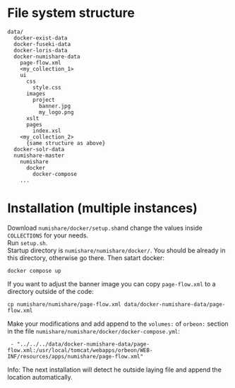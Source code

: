 # File system structure

    data/
      docker-exist-data
      docker-fuseki-data
      docker-loris-data
      docker-numishare-data
        page-flow.xml
        <my_collection_1>
        ui
          css
            style.css
          images
            project
              banner.jpg
              my_logo.png
          xslt
          pages
            index.xsl
        <my_collection_2>
          {same structure as above}
      docker-solr-data
      numishare-master
        numishare
          docker
            docker-compose
        ...

# Installation (multiple instances)

Download `numishare/docker/setup.sh`and change the values inside `COLLECTIONS` for your needs.  
Run `setup.sh`.  
Startup directory is `numishare/numishare/docker/`. You should be already in this directory, otherwise go there. Then satart docker:
    
    docker compose up
    
If you want to adjust the banner image you can copy `page-flow.xml` to a directory outside of the code:

    cp numishare/numishare/page-flow.xml data/docker-numishare-data/page-flow.xml
    
Make your modifications and add append to the `volumes:` of `orbeon:` section in the file `numishare/numishare/docker/docker-compose.yml`:

     - "../../../data/docker-numishare-data/page-flow.xml:/usr/local/tomcat/webapps/orbeon/WEB-INF/resources/apps/numishare/page-flow.xml"
     
Info: The next installation will detect he outside laying file and append the location automatically.
